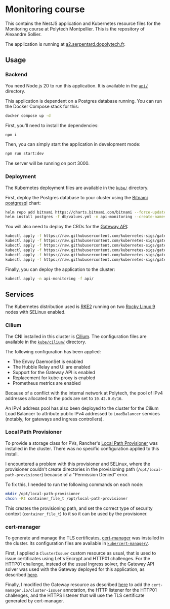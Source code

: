 # Monitoring course

This contains the NestJS application and Kubernetes resource files for the Monitoring course at Polytech Montpellier. This is the repository of Alexandre Sollier.

The application is running at [a2.serpentard.dopolytech.fr](http://a2.serpentard.dopolytech.fr/person).

## Usage

### Backend

You need Node.js 20 to run this application. It is available in the [`api/`](./api/) directory.

This application is dependent on a Postgres database running. You can run the Docker Compose stack for this:

```sh
docker compose up -d
```

First, you'll need to install the dependencies:

```sh
npm i
```

Then, you can simply start the application in development mode:

```sh
npm run start:dev
```

The server will be running on port 3000.

### Deployment

The Kubernetes deployment files are available in the [`kube/`](./kube/) directory.

First, deploy the Postgres database to your cluster using the [Bitnami postgresql](https://artifacthub.io/packages/helm/bitnami/postgresql) chart:

```sh
helm repo add bitnami https://charts.bitnami.com/bitnami --force-update
helm install postgres -f db/values.yml -n api-monitoring --create-namespace --version 15.5.7 bitnami/postgresql
```

You will also need to deploy the CRDs for the [Gateway API](https://gateway-api.sigs.k8s.io/):

```sh
kubectl apply -f https://raw.githubusercontent.com/kubernetes-sigs/gateway-api/v1.0.0/config/crd/standard/gateway.networking.k8s.io_gatewayclasses.yaml
kubectl apply -f https://raw.githubusercontent.com/kubernetes-sigs/gateway-api/v1.0.0/config/crd/standard/gateway.networking.k8s.io_gateways.yaml
kubectl apply -f https://raw.githubusercontent.com/kubernetes-sigs/gateway-api/v1.0.0/config/crd/standard/gateway.networking.k8s.io_httproutes.yaml
kubectl apply -f https://raw.githubusercontent.com/kubernetes-sigs/gateway-api/v1.0.0/config/crd/standard/gateway.networking.k8s.io_referencegrants.yaml
kubectl apply -f https://raw.githubusercontent.com/kubernetes-sigs/gateway-api/v1.0.0/config/crd/experimental/gateway.networking.k8s.io_grpcroutes.yaml
kubectl apply -f https://raw.githubusercontent.com/kubernetes-sigs/gateway-api/v1.0.0/config/crd/experimental/gateway.networking.k8s.io_tlsroutes.yaml
```

Finally, you can deploy the application to the cluster:

```sh
kubectl apply -n api-monitoring -f api/
```

## Services

The Kubernetes distribution used is [RKE2](https://docs.rke2.io/) running on two [Rocky Linux 9](https://rockylinux.org/) nodes with SELinux enabled.

### Cilium

The CNI installed in this cluster is [Cilium](https://docs.cilium.io/en/stable/overview/intro/). 
The configuration files are available in the [`kube/cilium/`](./kube/cilium/) directory.

The following configuration has been applied:
- The Envoy DaemonSet is enabled
- The Hubble Relay and UI are enabled
- Support for the Gateway API is enabled
- Replacement for kube-proxy is enabled
- Prometheus metrics are enabled

Because of a conflict with the internal network at Polytech, the pool of IPv4 addresses allocated to the pods are set to `10.42.0.0/16`.

An IPv4 address pool has also been deployed to the cluster for the Cilium Load Balancer to attribute public IPv4 addressed to `LoadBalancer` services (notably, for gateways and ingress controllers).

### Local Path Provisioner

To provide a storage class for PVs, Rancher's [Local Path Provisioner](https://github.com/rancher/local-path-provisioner) was installed in the cluster.
There was no specific configuration applied to this install.

I encountered a problem with this provisioner and SELinux, where the provisioner couldn't create directories in the provisioning path (`/opt/local-path-provisioner`) because of a "Permission Denied" error.

To fix this, I needed to run the following commands on each node:

```sh
mkdir /opt/local-path-provisioner
chcon -Rt container_file_t /opt/local-path-provisioner
```

This creates the provisioning path, and set the correct type of security context (`container_file_t`) to it so it can be used by the provisioner.

### cert-manager

To generate and manage the TLS certificates, [cert-manager](https://cert-manager.io/) was installed in the cluster. Its configuration files are available in [`kube/cert-manager/`](./kube/cert-manager/).

First, I applied a `ClusterIssuer` custom resource as usual, that is used to issue certificates using Let's Encrypt and HTTP01 challenges.
For the HTTP01 challenge, instead of the usual Ingress solver, the Gateway API solver was used with the Gateway deployed for this application, as described [here](https://cert-manager.io/docs/configuration/acme/http01/#configuring-the-http-01-gateway-api-solver).

Finally, I modified the Gateway resource as described [here](https://cert-manager.io/docs/usage/gateway/) to add the `cert-manager.io/cluster-issuer` annotation, 
the HTTP listener for the HTTP01 challenges, and the HTTPS listener that will use the TLS certificate generated by cert-manager.
